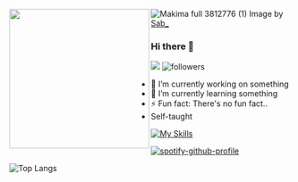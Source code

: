 <p float="left">
<img src='![Makima full 3812776 (1)](https://github.com/Alucus/Alucus/assets/104744489/b540bc15-7540-49bb-a287-08d4709da680)' width='250' align="left">
<p float="left">

![Makima full 3812776 (1)](https://github.com/Alucus/Alucus/assets/104744489/b540bc15-7540-49bb-a287-08d4709da680)
Image by [Sab_](https://www.pixiv.net/en/artworks/102773104)


### Hi there 👋
![](https://komarev.com/ghpvc/?username=Alucus&style=flat-square&abbreviated=true&label=Profile+Views) <img alt="followers" src="https://img.shields.io/github/followers/Alucus?label=Followers&style=social">

<!--
**Alucus/Alucus** is a ✨ _special_ ✨ repository because its `README.md` (this file) appears on your GitHub profile.

Here are some ideas to get you started:

- 🔭 I’m currently working on ...
- 🌱 I’m currently learning ...
- 👯 I’m looking to collaborate on ...
- 🤔 I’m looking for help with ...
- 💬 Ask me about ...
- 📫 How to reach me: ...

- 😄 Pronouns: ...
- ⚡ Fun fact: ...
-->

- 🔭 I’m currently working on something
- 🌱 I’m currently learning something
- ⚡ Fun fact: There's no fun fact..
- Self-taught

[![My Skills](https://skillicons.dev/icons?i=python,cpp,java)](https://skillicons.dev)


[![spotify-github-profile](https://spotify-github-profile.vercel.app/api/view?uid=31qsrm7j5cnjfkoyyvesy4fz3zyu&cover_image=true&theme=novatorem&show_offline=true&background_color=121212&interchange=false&bar_color=53b14f&bar_color_cover=false)](https://spotify-github-profile.vercel.app/api/view?uid=31qsrm7j5cnjfkoyyvesy4fz3zyu&redirect=true)

![Top Langs](https://github-readme-stats.vercel.app/api/top-langs/?username=Alucus&layout=compact)
